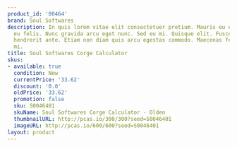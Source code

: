 ```yaml
---
product_id: '00464'
brand: Soul Softwares
description: In quis lorem vitae elit consectetuer pretium. Mauris eu est. Curabitur
  eu felis. Nunc gravida arcu eget nunc. Sed eu mi. Quisque elit. Fusce porttitor
  hendrerit ante. Etiam non diam quis arcu egestas commodo. Maecenas fermentum consequat
  mi.
title: Soul Softwares Corge Calculator
skus:
- available: true
  condition: New
  currentPrice: '33.62'
  discount: '0.0'
  oldPrice: '33.62'
  promotion: false
  sku: S0046401
  skuName: Soul Softwares Corge Calculator - Olden
  thumbnailURL: http://pcas.io/300/300?seed=S0046401
  imageURL: http://pcas.io/600/600?seed=S0046401
layout: product
---
```

